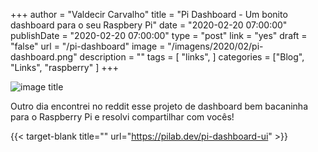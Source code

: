+++
author = "Valdecir Carvalho"
title = "Pi Dashboard - Um bonito dashboard para o seu Raspbery Pi"
date = "2020-02-20 07:00:00"
publishDate = "2020-02-20 07:00:00"
type = "post"
link = "yes"
draft = "false"
url = "/pi-dashboard"
image = "/imagens/2020/02/pi-dashboard.png"
description = ""
tags = [
    "links",
]
categories = ["Blog", "Links", "raspberry" ]
+++

![image title](/imagens/2020/02/pi-dashboard.png)

Outro dia encontrei no reddit esse projeto de dashboard bem bacaninha para o Raspberry Pi e resolvi compartilhar com vocês!
 

{{< target-blank title="" url="https://pilab.dev/pi-dashboard-ui" >}}

